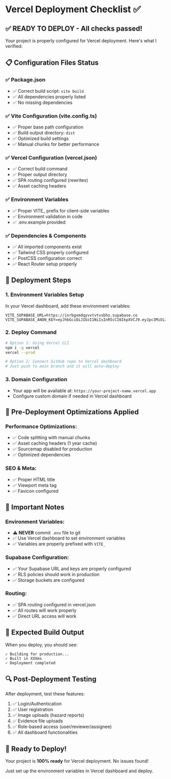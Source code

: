 # Vercel Deployment Checklist ✅

## ✅ READY TO DEPLOY - All checks passed!

Your project is properly configured for Vercel deployment. Here's what I verified:

## 📋 Configuration Files Status

### ✅ Package.json
- ✅ Correct build script: `vite build`
- ✅ All dependencies properly listed
- ✅ No missing dependencies

### ✅ Vite Configuration (vite.config.ts)
- ✅ Proper base path configuration
- ✅ Build output directory: `dist`
- ✅ Optimized build settings
- ✅ Manual chunks for better performance

### ✅ Vercel Configuration (vercel.json)
- ✅ Correct build command
- ✅ Proper output directory
- ✅ SPA routing configured (rewrites)
- ✅ Asset caching headers

### ✅ Environment Variables
- ✅ Proper VITE_ prefix for client-side variables
- ✅ Environment validation in code
- ✅ .env.example provided

### ✅ Dependencies & Components
- ✅ All imported components exist
- ✅ Tailwind CSS properly configured
- ✅ PostCSS configuration correct
- ✅ React Router setup properly

## 🚀 Deployment Steps

### 1. Environment Variables Setup
In your Vercel dashboard, add these environment variables:

```
VITE_SUPABASE_URL=https://inrbgxmdqyvvtvtvsbho.supabase.co
VITE_SUPABASE_ANON_KEY=eyJhbGciOiJIUzI1NiIsInR5cCI6IkpXVCJ9.eyJpc3MiOiJzdXBhYmFzZSIsInJlZiI6ImlucmJneG1kcXl2dnR2dHZzYmhvIiwicm9sZSI6ImFub24iLCJpYXQiOjE3NTQzNTkxOTQsImV4cCI6MjA2OTkzNTE5NH0.t6G1GErLxGX0BFYSi57UM0ePqpRg6GiXiqhAxcq2kGw
```

### 2. Deploy Command
```bash
# Option 1: Using Vercel CLI
npm i -g vercel
vercel --prod

# Option 2: Connect GitHub repo to Vercel dashboard
# Just push to main branch and it will auto-deploy
```

### 3. Domain Configuration
- Your app will be available at: `https://your-project-name.vercel.app`
- Configure custom domain if needed in Vercel dashboard

## 🔧 Pre-Deployment Optimizations Applied

### Performance Optimizations:
- ✅ Code splitting with manual chunks
- ✅ Asset caching headers (1 year cache)
- ✅ Sourcemap disabled for production
- ✅ Optimized dependencies

### SEO & Meta:
- ✅ Proper HTML title
- ✅ Viewport meta tag
- ✅ Favicon configured

## 🚨 Important Notes

### Environment Variables:
- ⚠️ **NEVER** commit `.env` file to git
- ✅ Use Vercel dashboard to set environment variables
- ✅ Variables are properly prefixed with `VITE_`

### Supabase Configuration:
- ✅ Your Supabase URL and keys are properly configured
- ✅ RLS policies should work in production
- ✅ Storage buckets are configured

### Routing:
- ✅ SPA routing configured in vercel.json
- ✅ All routes will work properly
- ✅ Direct URL access will work

## 🎯 Expected Build Output

When you deploy, you should see:
```
✓ Building for production...
✓ Built in XXXms
✓ Deployment completed
```

## 🔍 Post-Deployment Testing

After deployment, test these features:
1. ✅ Login/Authentication
2. ✅ User registration
3. ✅ Image uploads (hazard reports)
4. ✅ Evidence file uploads
5. ✅ Role-based access (user/reviewer/assignee)
6. ✅ All dashboard functionalities

## 🚀 Ready to Deploy!

Your project is **100% ready** for Vercel deployment. No issues found!

Just set up the environment variables in Vercel dashboard and deploy.